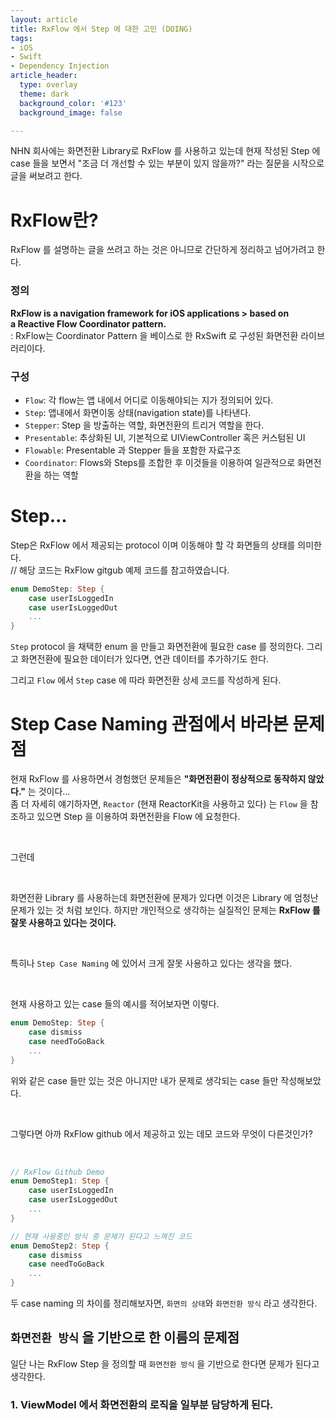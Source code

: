 ```yaml
---
layout: article
title: RxFlow 에서 Step 에 대한 고민 (DOING)
tags:
- iOS
- Swift
- Dependency Injection
article_header:
  type: overlay
  theme: dark
  background_color: '#123'
  background_image: false

---
```


NHN 회사에는 화면전환 Library로 RxFlow 를 사용하고 있는데 현재 작성된  Step 에 case 들을 보면서 "조금 더 개선할 수 있는 부분이 있지 않을까?" 라는 질문을 시작으로 글을 써보려고 한다. 

<!--more-->

# RxFlow란?

RxFlow 를 설명하는 글을 쓰려고 하는 것은 아니므로 간단하게 정리하고 넘어가려고 한다. 

### 정의
**RxFlow is a navigation framework for iOS applications > based on a Reactive Flow Coordinator pattern.**
<br>
: RxFlow는 Coordinator Pattern 을 베이스로 한 RxSwift 로 구성된 화면전환 라이브러리이다. 


### 구성
- `Flow`: 각 flow는 앱 내에서 어디로 이동해야되는 지가 정의되어 있다.
- `Step`: 앱내에서 화면이동 상태(navigation state)를 나타낸다.
- `Stepper`: Step 을 방출하는 역할, 화면전환의 트리거 역할을 한다.
- `Presentable`: 추상화된 UI, 기본적으로 UIViewController 혹은 커스텀된 UI
- `Flowable`: Presentable 과 Stepper 들을 포함한 자료구조
- `Coordinator`: Flows와 Steps를 조합한 후 이것들을 이용하여 일관적으로 화면전환을 하는 역할

# Step...
Step은 RxFlow 에서 제공되는 protocol 이며 이동해야 할 각 화면들의 상태를 의미한다. 
<br>
// 해당 코드는 RxFlow gitgub 예제 코드를 참고하였습니다. 

```swift
enum DemoStep: Step {
	case userIsLoggedIn
	case userIsLoggedOut
	...
}
```

`Step` protocol 을 채택한 enum 을 만들고 화면전환에 필요한 case 를 정의한다. 
그리고 화면전환에 필요한 데이터가 있다면, 연관 데이터를 추가하기도 한다. 

그리고 `Flow` 에서 `Step` case 에 따라 화면전환 상세 코드를 작성하게 된다. 

# Step Case Naming 관점에서 바라본 문제점

현재 RxFlow 를 사용하면서 경험했던 문제들은 **"화면전환이 정상적으로 동작하지 않았다."** 는 것이다...
<br>
좀 더 자세히 얘기하자면, `Reactor` (현재 ReactorKit을 사용하고 있다) 는 `Flow` 을 참조하고 있으면 Step 을 이용하여 화면전환을 Flow 에 요청한다. 

<br>

그런데 

<br>

화면전환 Library 를 사용하는데 화면전환에 문제가 있다면 이것은 Library 에 엄청난 문제가 있는 것 처럼 보인다. 
하지만 개인적으로 생각하는 실질적인 문제는 **RxFlow 를 잘못 사용하고 있다는 것이다.** 

<br>

특히나 `Step Case Naming` 에 있어서 크게 잘못 사용하고 있다는 생각을 했다. 

<br>

현재 사용하고 있는 case 들의 예시를 적어보자면 이렇다.
```swift
enum DemoStep: Step {
	case dismiss
	case needToGoBack
	...
}
```
위와 같은 case 들만 있는 것은 아니지만 내가 문제로 생각되는 case 들만 작성해보았다. 

<br>

그렇다면 아까 RxFlow github 에서 제공하고 있는 데모 코드와 무엇이 다른것인가?

<br>

```swift
// RxFlow Github Demo
enum DemoStep1: Step {
	case userIsLoggedIn
	case userIsLoggedOut
	...
}

// 현재 사용중인 방식 중 문제가 된다고 느껴진 코드
enum DemoStep2: Step {
	case dismiss
	case needToGoBack
	...
}
```

두 case naming 의 차이를 정리해보자면, `화면의 상태`와 `화면전환 방식` 라고 생각한다. 

## `화면전환 방식` 을 기반으로 한 이름의 문제점

일단 나는 RxFlow Step 을 정의할 때 `화면전환 방식` 을 기반으로 한다면 문제가 된다고 생각한다. 

### 1. ViewModel 에서 화면전환의 로직을 일부분 담당하게 된다.


